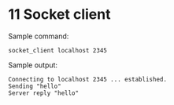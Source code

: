 # 11 Socket client

Sample command:

    socket_client localhost 2345

Sample output:

    Connecting to localhost 2345 ... established.
    Sending "hello"
    Server reply "hello"
